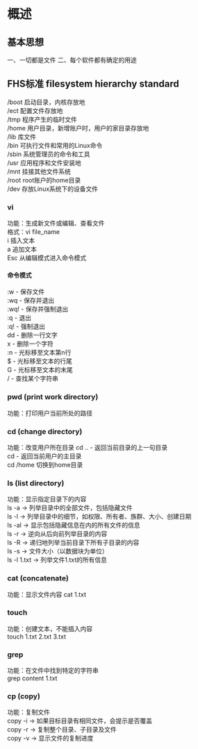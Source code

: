 # 概述
## 基本思想
一、一切都是文件
二、每个软件都有确定的用途

## FHS标准 filesystem hierarchy standard
/boot  启动目录，内核存放地  
/ect   配置文件存放地  
/tmp   程序产生的临时文件  
/home  用户目录，新增账户时，用户的家目录存放地  
/lib   库文件  
/bin   可执行文件和常用的Linux命令  
/sbin  系统管理员的命令和工具  
/usr   应用程序和文件安装地  
/mnt   挂接其他文件系统  
/root  root账户的home目录  
/dev   存放Linux系统下的设备文件  

### vi
功能：生成新文件或编辑、查看文件  
格式：vi file_name  
i     插入文本  
a     追加文本  
Esc   从编辑模式进入命令模式  
#### 命令模式
:w - 保存文件  
:wq - 保存并退出  
:wq! - 保存并强制退出  
:q - 退出  
:q! - 强制退出  
dd - 删除一行文字  
x - 删除一个字符  
:n - 光标移至文本第n行  
$ - 光标移至文本的行尾  
G - 光标移至文本的末尾  
/ - 查找某个字符串
  
### pwd (print work directory)
功能：打印用户当前所处的路径  

### cd (change directory)
功能：改变用户所在目录
cd .. - 返回当前目录的上一句目录  
cd - 返回当前用户的主目录  
cd /home 切换到home目录  

### ls (list directory)
功能：显示指定目录下的内容  
ls -a -> 列举目录中的全部文件，包括隐藏文件  
ls -l -> 列举目录中的细节，如权限、所有者、族群、大小、创建日期  
ls -al -> 显示包括隐藏信息在内的所有文件的信息  
ls -r -> 逆向从后向前列举目录的内容  
ls -R -> 递归地列举当前目录下所有子目录的内容  
Is -s -> 文件大小（以数据块为单位）  
ls -l 1.txt -> 列举文件1.txt的所有信息  


### cat (concatenate)
功能：显示文件内容
cat 1.txt  

### touch
功能：创建文本，不能插入内容  
touch 1.txt 2.txt 3.txt  

### grep
功能：在文件中找到特定的字符串  
grep content 1.txt  

### cp (copy)
功能：复制文件  
copy -i -> 如果目标目录有相同文件，会提示是否覆盖  
copy -r -> 复制整个目录、子目录及文件  
copy -v -> 显示文件的复制进度
